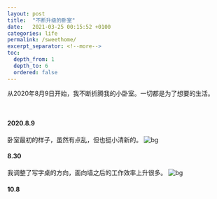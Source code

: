 ```yaml
---
layout: post
title:  "不断升级的卧室"
date:   2021-03-25 00:15:52 +0100
categories: life
permalink: /sweethome/
excerpt_separator: <!--more-->
toc:
  depth_from: 1
  depth_to: 6
  ordered: false
---
```

从2020年8月9日开始，我不断折腾我的小卧室。一切都是为了想要的生活。
<!--more-->
<br>

#### 2020.8.9
卧室最初的样子，虽然有点乱，但也挺小清新的。
![bg](https://dosthcool.github.io/blog/img/home1.jpg)
#### 8.30
我调整了写字桌的方向，面向墙之后的工作效率上升很多。
![bg](https://dosthcool.github.io/blog/img/home2.jpg)

#### 10.8
